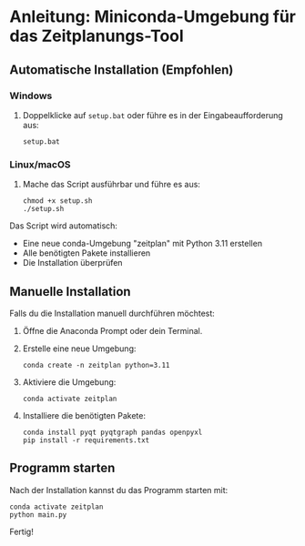 # Anleitung: Miniconda-Umgebung für das Zeitplanungs-Tool

## Automatische Installation (Empfohlen)

### Windows
1. Doppelklicke auf `setup.bat` oder führe es in der Eingabeaufforderung aus:
   ```
   setup.bat
   ```

### Linux/macOS
1. Mache das Script ausführbar und führe es aus:
   ```
   chmod +x setup.sh
   ./setup.sh
   ```

Das Script wird automatisch:
- Eine neue conda-Umgebung "zeitplan" mit Python 3.11 erstellen
- Alle benötigten Pakete installieren
- Die Installation überprüfen

## Manuelle Installation

Falls du die Installation manuell durchführen möchtest:

1. Öffne die Anaconda Prompt oder dein Terminal.
2. Erstelle eine neue Umgebung:
   ```
   conda create -n zeitplan python=3.11
   ```

3. Aktiviere die Umgebung:
   ```
   conda activate zeitplan
   ```

4. Installiere die benötigten Pakete:
   ```
   conda install pyqt pyqtgraph pandas openpyxl
   pip install -r requirements.txt
   ```

## Programm starten

Nach der Installation kannst du das Programm starten mit:
```
conda activate zeitplan
python main.py
```

Fertig!